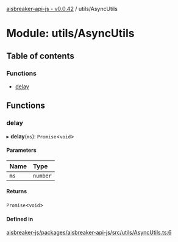 [aisbreaker-api-js - v0.0.42](../README.md) / utils/AsyncUtils

# Module: utils/AsyncUtils

## Table of contents

### Functions

- [delay](utils_AsyncUtils.md#delay)

## Functions

### delay

▸ **delay**(`ms`): `Promise`<`void`\>

#### Parameters

| Name | Type |
| :------ | :------ |
| `ms` | `number` |

#### Returns

`Promise`<`void`\>

#### Defined in

[aisbreaker-js/packages/aisbreaker-api-js/src/utils/AsyncUtils.ts:6](https://github.com/aisbreaker/aisbreaker-js/blob/develop/packages/aisbreaker-api-js/src/utils/AsyncUtils.ts#L6)

